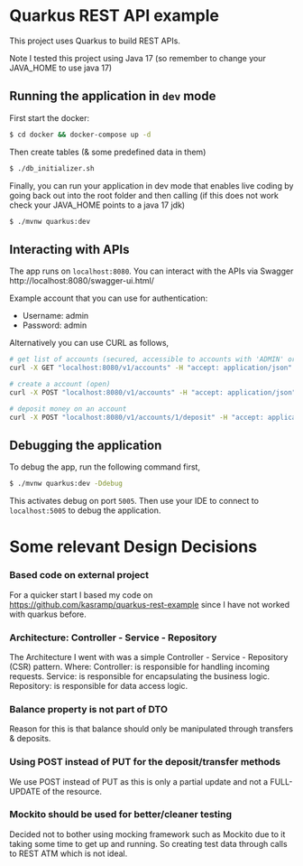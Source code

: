 # Quarkus REST API example

This project uses Quarkus to build REST APIs.

Note I tested this project using Java 17 (so remember to change your JAVA_HOME to use java 17)

## Running the application in `dev` mode

First start the docker:

```bash
$ cd docker && docker-compose up -d
```

Then create tables (& some predefined data in them)

```bash
$ ./db_initializer.sh
```

Finally, you can run your application in dev mode that enables live coding by going back out into the root folder and
then calling (if this does not work check your JAVA_HOME points to a java 17 jdk)

```bash
$ ./mvnw quarkus:dev
```

## Interacting with APIs

The app runs on `localhost:8080`. You can interact with the APIs via Swagger http://localhost:8080/swagger-ui.html/

Example account that you can use for authentication:

- Username: admin
- Password: admin

Alternatively you can use CURL as follows,

```bash
# get list of accounts (secured, accessible to accounts with 'ADMIN' or 'USER' role)
curl -X GET "localhost:8080/v1/accounts" -H "accept: application/json" -u leo:1234

# create a account (open)
curl -X POST "localhost:8080/v1/accounts" -H "accept: application/json" -H "Content-Type: application/json" -d "{\"firstName\":\"Tom\",\"lastName\":\"Cruise\",\"password\":\"password\",\"role\":\"USER\",\"username\":\"tomC\"}" -u admin:admin

# deposit money on an account 
curl -X POST "localhost:8080/v1/accounts/1/deposit" -H "accept: application/json" -H "Content-Type: application/json" -d "1" -u leo:1234
```

## Debugging the application

To debug the app, run the following command first,

```bash
$ ./mvnw quarkus:dev -Ddebug
```

This activates debug on port `5005`. Then use your IDE to connect to `localhost:5005` to debug the application.

# Some relevant Design Decisions

### Based code on external project

For a quicker start I based my code on https://github.com/kasramp/quarkus-rest-example since I have not worked with
quarkus before.

### Architecture: Controller - Service - Repository

The Architecture I went with was a simple Controller - Service - Repository (CSR) pattern. Where:
Controller: is responsible for handling incoming requests.
Service: is responsible for encapsulating the business logic.
Repository: is responsible for data access logic.

### Balance property is not part of DTO

Reason for this is that balance should only be manipulated through transfers & deposits.

### Using POST instead of PUT for the deposit/transfer methods

We use POST instead of PUT as this is only a partial update and not a FULL-UPDATE of the resource.

### Mockito should be used for better/cleaner testing

Decided not to bother using mocking framework such as Mockito due to it taking some time to get up and running.
So creating test data through calls to REST ATM which is not ideal.